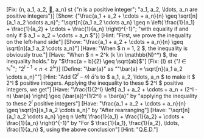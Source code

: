 [Fix: {n, a_1, a_2, , a_n} st {"n is a positive integer"; "a_1, a_2, \ldots, a_n are positive integers"}]
[Show: {"\frac{a_1 + a_2 + \cdots + a_n}{n} \geq \sqrt[n]{a_1 a_2 \cdots a_n}"; "\sqrt[n]{a_1 a_2 \cdots a_n} \geq n \left( \frac{1}{a_1} + \frac{1}{a_2} + \cdots + \frac{1}{a_n} \right)^{-1}"; "with equality if and only if $ a_1 = a_2 = \cdots = a_n $"}]
[Hint: "First, we prove the inequality on the left-hand side"]
[Show: "\frac{a_1 + a_2 + \cdots + a_n}{n} \geq \sqrt[n]{a_1 a_2 \cdots a_n}"]
[Have: "When $ n = 1, 2 $, the inequality is obviously true."]
[Have: "When $ n = 2^k (k \in \mathbb{N}^*) $, the inequality holds." by "$\frac{a + b}{2} \geq \sqrt{ab}$"]
[Fix: {l} st {"$l \in \mathbb{N}^*$"; "$2^{l-1} < n < 2^l$"}]
[Define: "\bar{a}" as ""\bar{a} = \sqrt[n]{a_1 a_2 \cdots a_n}""]
[Hint: "Add $(2^l - n)$ $\bar{a}$'s to $ a_1, a_2, \ldots, a_n $ to make it $ 2^l $ positive integers. Applying the inequality to these $ 2^l $ positive integers, we get"]
[Have: "\frac{1}{2^l} \left[ a_1 + a_2 + \cdots + a_n + (2^l - n) \bar{a} \right] \geq (\bar{a})^{1/2^l} = \bar{a}" by "applying the inequality to these $2^l$ positive integers"]
[Have: "\frac{a_1 + a_2 + \cdots + a_n}{n} \geq \sqrt[n]{a_1 a_2 \cdots a_n}" by "After rearranging"]
[Have: "\sqrt[n]{a_1 a_2 \cdots a_n} \geq n \left( \frac{1}{a_1} + \frac{1}{a_2} + \cdots + \frac{1}{a_n} \right)^{-1}" by "For $ \frac{1}{a_1}, \frac{1}{a_2}, \ldots, \frac{1}{a_n} $, using the above conclusion"]
[Hint: "Q.E.D."]